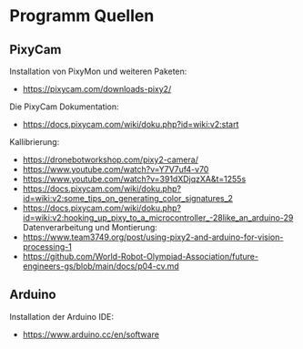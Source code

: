 # Programm Quellen
## PixyCam
Installation von PixyMon und weiteren Paketen:
* https://pixycam.com/downloads-pixy2/

Die PixyCam Dokumentation:
* https://docs.pixycam.com/wiki/doku.php?id=wiki:v2:start 

Kallibrierung:
* https://dronebotworkshop.com/pixy2-camera/
* https://www.youtube.com/watch?v=Y7V7uf4-v70
* https://www.youtube.com/watch?v=391dXDjqzXA&t=1255s
* https://docs.pixycam.com/wiki/doku.php?id=wiki:v2:some_tips_on_generating_color_signatures_2
* https://docs.pixycam.com/wiki/doku.php?id=wiki:v2:hooking_up_pixy_to_a_microcontroller_-28like_an_arduino-29
Datenverarbeitung und Montierung:
* https://www.team3749.org/post/using-pixy2-and-arduino-for-vision-processing-1
* https://github.com/World-Robot-Olympiad-Association/future-engineers-gs/blob/main/docs/p04-cv.md
## Arduino
Installation der Arduino IDE:
* https://www.arduino.cc/en/software




